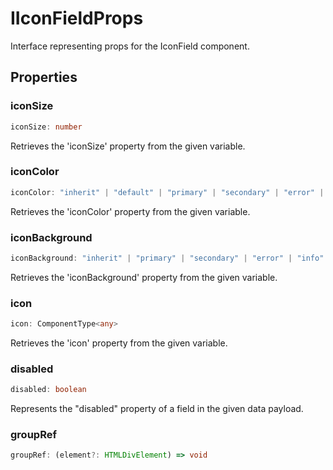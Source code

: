 # IIconFieldProps

Interface representing props for the IconField component.

## Properties

### iconSize

```ts
iconSize: number
```

Retrieves the 'iconSize' property from the given variable.

### iconColor

```ts
iconColor: "inherit" | "default" | "primary" | "secondary" | "error" | "info" | "success" | "warning"
```

Retrieves the 'iconColor' property from the given variable.

### iconBackground

```ts
iconBackground: "inherit" | "primary" | "secondary" | "error" | "info" | "success" | "warning"
```

Retrieves the 'iconBackground' property from the given variable.

### icon

```ts
icon: ComponentType<any>
```

Retrieves the 'icon' property from the given variable.

### disabled

```ts
disabled: boolean
```

Represents the "disabled" property of a field in the given data payload.

### groupRef

```ts
groupRef: (element?: HTMLDivElement) => void
```
